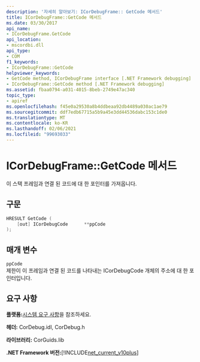 ```yaml
---
description: '자세히 알아보기: ICorDebugFrame:: GetCode 메서드'
title: ICorDebugFrame::GetCode 메서드
ms.date: 03/30/2017
api_name:
- ICorDebugFrame.GetCode
api_location:
- mscordbi.dll
api_type:
- COM
f1_keywords:
- ICorDebugFrame::GetCode
helpviewer_keywords:
- GetCode method, ICorDebugFrame interface [.NET Framework debugging]
- ICorDebugFrame::GetCode method [.NET Framework debugging]
ms.assetid: fbaa0794-a031-4015-8beb-2749e47ac340
topic_type:
- apiref
ms.openlocfilehash: f45e0a29530a8b4ddbeaa92db4489a030ac1ae79
ms.sourcegitcommit: ddf7edb67715a5b9a45e3dd44536dabc153c1de0
ms.translationtype: MT
ms.contentlocale: ko-KR
ms.lasthandoff: 02/06/2021
ms.locfileid: "99693033"
---
```

# <a name="icordebugframegetcode-method"></a>ICorDebugFrame::GetCode 메서드

이 스택 프레임과 연결 된 코드에 대 한 포인터를 가져옵니다.  
  
## <a name="syntax"></a>구문  
  
```cpp  
HRESULT GetCode (  
    [out] ICorDebugCode      **ppCode  
);  
```  
  
## <a name="parameters"></a>매개 변수  

 `ppCode`  
 제한이 이 프레임과 연결 된 코드를 나타내는 ICorDebugCode 개체의 주소에 대 한 포인터입니다.  
  
## <a name="requirements"></a>요구 사항  

 **플랫폼:**[시스템 요구 사항](../../get-started/system-requirements.md)을 참조하세요.  
  
 **헤더:** CorDebug.idl, CorDebug.h  
  
 **라이브러리:** CorGuids.lib  
  
 **.NET Framework 버전:**[!INCLUDE[net_current_v10plus](../../../../includes/net-current-v10plus-md.md)]
